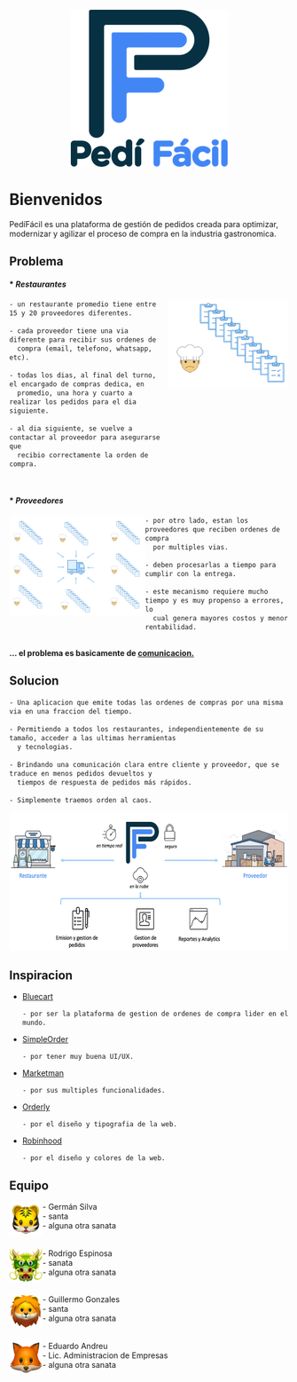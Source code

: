 
<p align="center">
  <img src="design/logos/logos_README/logoPediFacil_README.png">
</p>

<h1>Bienvenidos</h1>
PedíFácil es una plataforma de gestión de pedidos creada para optimizar, modernizar y agilizar el proceso de compra en la industria gastronomica.<br>

<h2>Problema</h2>

<h4 align="left">* <em>Restaurantes</em></h4>

<img align="right" width="218" height="160" src="design/logos/logos_README/img_chefOrder_README.png">

    - un restaurante promedio tiene entre 15 y 20 proveedores diferentes.
    
    - cada proveedor tiene una via diferente para recibir sus ordenes de 
      compra (email, telefono, whatsapp, etc).
      
    - todas los dias, al final del turno, el encargado de compras dedica, en 
      promedio, una hora y cuarto a realizar los pedidos para el dia siguiente.
      
    - al dia siguiente, se vuelve a contactar al proveedor para asegurarse que
      recibio correctamente la orden de compra.

</br>
<h4 align="left">* <em>Proveedores</em></h4>

<img align="left" width="245" height="180" src="design/logos/logos_README/img_supplierProcess_README.png">

    - por otro lado, estan los proveedores que reciben ordenes de compra 
      por multiples vias.
      
    - deben procesarlas a tiempo para cumplir con la entrega.
      
    - este mecanismo requiere mucho tiempo y es muy propenso a errores, lo 
      cual genera mayores costos y menor rentabilidad.
</br>

<h4 align="center" style="display: inline" style="clear:none">... el problema es basicamente de <u>comunicacion.</u></h4>

<h2>Solucion</h2>

    - Una aplicacion que emite todas las ordenes de compras por una misma via en una fraccion del tiempo.
    
    - Permitiendo a todos los restaurantes, independientemente de su tamaño, acceder a las ultimas herramientas
      y tecnologias.
    
    - Brindando una comunicación clara entre cliente y proveedor, que se traduce en menos pedidos devueltos y 
      tiempos de respuesta de pedidos más rápidos.
      
    - Simplemente traemos orden al caos.

<p align="center">
  <img width="600" height="250" src="design/logos/logos_README/img_process_README.png">
</p>


<h2>Inspiracion</h2>

* <a href="https://www.bluecart.com" target="_blank">Bluecart</a><br>

      - por ser la plataforma de gestion de ordenes de compra lider en el mundo.

* <a href="https://www.simpleorder.com" target="_blank">SimpleOrder</a><br>

      - por tener muy buena UI/UX.
      
* <a href="https://www.marketman.com" target="_blank">Marketman</a><br>

      - por sus multiples funcionalidades.

* <a href="https://www.mercadolibre.com" target="_blank">Orderly</a><br>

      - por el diseño y tipografia de la web.
  
* <a href="https://www.robinhood.com" target="_blank">Robinhood</a><br>

      - por el diseño y colores de la web.

<h2>Equipo</h2>

  <img align="left" width="60" height="60" src="design/logos/logos_README/team7_README.png">
  - Germán Silva<br>
  - santa<br>
  - alguna otra sanata<br>
  <h6></h6>
  <img align="left" width="60" height="60" src="design/logos/logos_README/team8_README.png">
  - Rodrigo Espinosa<br>
  - sanata<br>
  - alguna otra sanata<br>
  <h6></h6>
  <img align="left" width="60" height="60" src="design/logos/logos_README/team5_README.png">
  - Guillermo Gonzales<br>
  - santa<br>
  - alguna otra sanata<br>
  <h6></h6>
  <img align="left" width="60" height="60" src="design/logos/logos_README/team6_README.png">
  - Eduardo Andreu<br>
  - Lic. Administracion de Empresas<br>
  - alguna otra sanata<br>
  <h6></h6>
